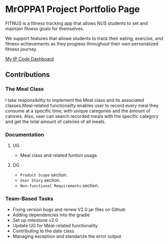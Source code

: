 # MrOPPA1 Project Portfolio Page

FITNUS is a fitness tracking app that allows NUS students to set and maintain fitness goals for themselves.

We support features that allowe students to track their eating, exercise, and fitness achievements as they progress throughout their own personalized fitness journey.

[My tP Code Dashboard](https://nus-cs2113-ay2324s1.github.io/tp-dashboard/?search=&sort=groupTitle&sortWithin=title&timeframe=commit&mergegroup=&groupSelect=groupByRepos&breakdown=true&checkedFileTypes=docs~functional-code~test-code&since=2023-09-22&tabOpen=true&tabType=authorship&tabAuthor=MrOPPA1&tabRepo=AY2324S1-CS2113-F11-1%2Ftp%5Bmaster%5D&authorshipIsMergeGroup=false&authorshipFileTypes=docs~functional-code~test-code&authorshipIsBinaryFileTypeChecked=false&authorshipIsIgnoredFilesChecked=false)

## Contributions

### The Meal Class
I take responsibility to implement the Meal class and its associated classes.Meal-related functionailty enables user to record every meal they consume at a specific time, with unique categories and the amount of calories. Also, user can search recorded meals with the specific category and get the total amount of calories of all meals.

### Documentation
1. UG

    * Meal class and related funtion usage.
2. DG

    * `Product Scope` section.
    * `User Story` section.
    * `Non-functional Requirements` section.

### Team-Based Tasks
* Fixing version bugs and renew V2.0 jar files on Github
* Adding dependencies into the gradle
* Set up milestone v2.0
* Update UG for Meal-related functionality
* Contributing to the date class
* Managing exception and standarize the error output
